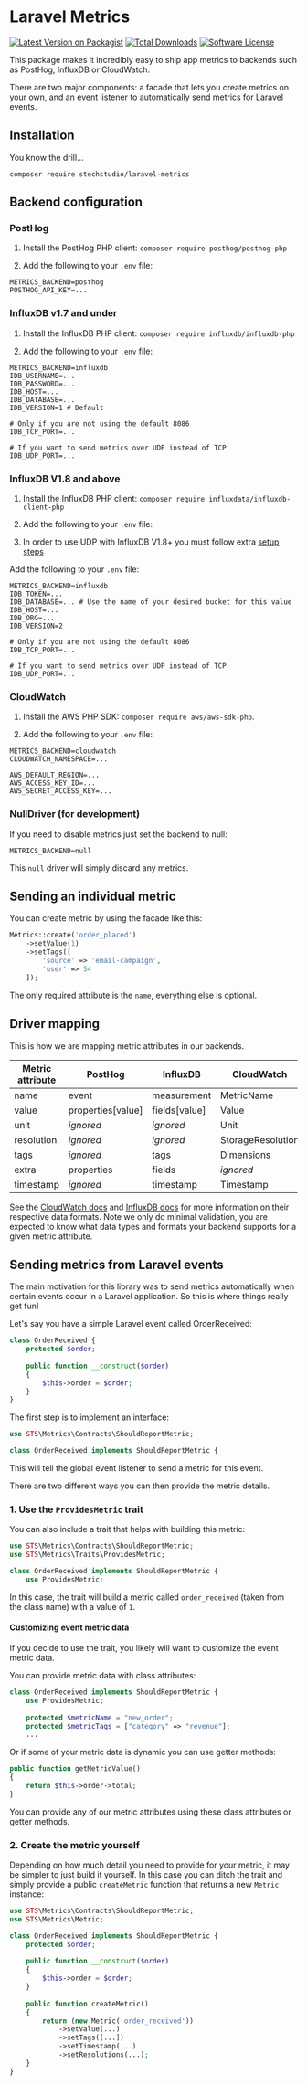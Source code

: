 # Laravel Metrics

[![Latest Version on Packagist](https://img.shields.io/packagist/v/stechstudio/laravel-metrics.svg?style=flat-square)](https://packagist.org/packages/stechstudio/laravel-metrics)
[![Total Downloads](https://img.shields.io/packagist/dt/stechstudio/laravel-metrics.svg?style=flat-square)](https://packagist.org/packages/stechstudio/laravel-metrics)
[![Software License](https://img.shields.io/badge/license-MIT-brightgreen.svg?style=flat-square)](LICENSE.md)

This package makes it incredibly easy to ship app metrics to backends such as PostHog, InfluxDB or CloudWatch.

There are two major components: a facade that lets you create metrics on your own, and an event listener to
automatically send metrics for Laravel events.

## Installation

You know the drill...

```
composer require stechstudio/laravel-metrics
```

## Backend configuration

### PostHog

1. Install the PostHog PHP client: `composer require posthog/posthog-php`

2. Add the following to your `.env` file:

```
METRICS_BACKEND=posthog
POSTHOG_API_KEY=...
```

### InfluxDB v1.7 and under

1. Install the InfluxDB PHP client: `composer require influxdb/influxdb-php`

2. Add the following to your `.env` file:

```
METRICS_BACKEND=influxdb
IDB_USERNAME=...
IDB_PASSWORD=...
IDB_HOST=...
IDB_DATABASE=...
IDB_VERSION=1 # Default

# Only if you are not using the default 8086
IDB_TCP_PORT=...

# If you want to send metrics over UDP instead of TCP
IDB_UDP_PORT=...
```

### InfluxDB V1.8 and above

1. Install the InfluxDB PHP client: `composer require influxdata/influxdb-client-php`

2. Add the following to your `.env` file:

3. In order to use UDP with InfluxDB V1.8+ you must follow
extra [setup steps](https://github.com/influxdata/influxdb-client-php#writing-via-udp)

Add the following to your `.env` file:

```
METRICS_BACKEND=influxdb
IDB_TOKEN=...
IDB_DATABASE=... # Use the name of your desired bucket for this value
IDB_HOST=...
IDB_ORG=...
IDB_VERSION=2

# Only if you are not using the default 8086
IDB_TCP_PORT=...

# If you want to send metrics over UDP instead of TCP
IDB_UDP_PORT=...
```

### CloudWatch

1. Install the AWS PHP SDK: `composer require aws/aws-sdk-php`.

2. Add the following to your `.env` file:

```
METRICS_BACKEND=cloudwatch
CLOUDWATCH_NAMESPACE=...

AWS_DEFAULT_REGION=...
AWS_ACCESS_KEY_ID=...
AWS_SECRET_ACCESS_KEY=...
```

### NullDriver (for development)

If you need to disable metrics just set the backend to null:

```
METRICS_BACKEND=null
```

This `null` driver will simply discard any metrics.

## Sending an individual metric

You can create metric by using the facade like this:

```php
Metrics::create('order_placed')
    ->setValue(1)
    ->setTags([
        'source' => 'email-campaign',
        'user' => 54
    ]);
```

The only required attribute is the `name`, everything else is optional.

## Driver mapping

This is how we are mapping metric attributes in our backends.

| Metric attribute | PostHog           | InfluxDB      | CloudWatch        |
|------------------|-------------------|---------------|-------------------|
| name             | event             | measurement   | MetricName        |
| value            | properties[value] | fields[value] | Value             |
| unit             | _ignored_         | _ignored_     | Unit              |
| resolution       | _ignored_         | _ignored_     | StorageResolution |
| tags             | _ignored_         | tags          | Dimensions        |
| extra            | properties        | fields        | _ignored_         |
| timestamp        | _ignored_         | timestamp     | Timestamp         |

See the [CloudWatch docs](http://docs.aws.amazon.com/AmazonCloudWatch/latest/APIReference/API_MetricDatum.html)
and [InfluxDB docs](https://docs.influxdata.com/influxdb/latest/concepts/key_concepts/) for more information on their
respective data formats. Note we only do minimal validation, you are expected to know what data types and formats your
backend supports for a given metric attribute.

## Sending metrics from Laravel events

The main motivation for this library was to send metrics automatically when certain events occur in a Laravel
application. So this is where things really get fun!

Let's say you have a simple Laravel event called OrderReceived:

```php
class OrderReceived {
    protected $order;
    
    public function __construct($order)
    {
        $this->order = $order;
    }
}
```

The first step is to implement an interface:

```php
use STS\Metrics\Contracts\ShouldReportMetric;

class OrderReceived implements ShouldReportMetric {
```

This will tell the global event listener to send a metric for this event.

There are two different ways you can then provide the metric details.

### 1. Use the `ProvidesMetric` trait

You can also include a trait that helps with building this metric:

```php
use STS\Metrics\Contracts\ShouldReportMetric;
use STS\Metrics\Traits\ProvidesMetric;

class OrderReceived implements ShouldReportMetric {
    use ProvidesMetric;
```

In this case, the trait will build a metric called `order_received` (taken from the class name) with a value of `1`.

#### Customizing event metric data

If you decide to use the trait, you likely will want to customize the event metric data.

You can provide metric data with class attributes:

```php
class OrderReceived implements ShouldReportMetric {
    use ProvidesMetric;
    
    protected $metricName = "new_order";
    protected $metricTags = ["category" => "revenue"];
    ...
```

Or if some of your metric data is dynamic you can use getter methods:

```php
public function getMetricValue()
{
    return $this->order->total;
}
```

You can provide any of our metric attributes using these class attributes or getter methods.

### 2. Create the metric yourself

Depending on how much detail you need to provide for your metric, it may be simpler to just build it yourself. In this
case you can ditch the trait and simply provide a public `createMetric` function that returns a new `Metric` instance:

```php
use STS\Metrics\Contracts\ShouldReportMetric;
use STS\Metrics\Metric;

class OrderReceived implements ShouldReportMetric {
    protected $order;
    
    public function __construct($order)
    {
        $this->order = $order;
    }
    
    public function createMetric()
    {
        return (new Metric('order_received'))
            ->setValue(...)
            ->setTags([...])
            ->setTimestamp(...)
            ->setResolutions(...);
    }
}
```
